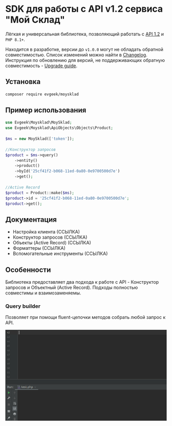 # SDK для работы с API v1.2 сервиса "Мой Склад"

Лёгкая и универсальная библиотека, позволяющий работать с [API 1.2](https://dev.moysklad.ru/doc/api/remap/1.2) и `PHP 8.1+`.

Находится в разработке, версии до `v1.0.0` могут не обладать обратной совместимостью. Список изменений можно найти в [Changelog](CHANGELOG.md). Инструкция по обновлению для версий, не поддерживающих обратную совместимость - [Upgrade guide](UPGRADE.md).

## Установка

```bash
composer require evgeek/moysklad
```

## Пример использования

```php
use Evgeek\Moysklad\MoySklad;
use Evgeek\Moysklad\ApiObjects\Objects\Product;

$ms = new MoySklad(['token']);

//Конструктор запросов
$product = $ms->query()
    ->entity()
    ->product()
    ->byId('25cf41f2-b068-11ed-0a80-0e9700500d7e')
    ->get();

//Active Record
$product = Product::make($ms);
$product->id = '25cf41f2-b068-11ed-0a80-0e9700500d7e';
$product->get();
```

## Документация

* Настройка клиента (ССЫЛКА)
* Конструктор запросов (ССЫЛКА)
* Объекты (Active Record) (ССЫЛКА)
* Форматтеры (ССЫЛКА)
* Вспомогательные инструменты (ССЫЛКА)

## Особенности

Библиотека предоставляет два подхода к работе с API - Конструктор запросов и Объектный (Active Record). Подходы полностью совместимы и взаимозаменяемы.

### Query builder

Позволяет при помощи fluent-цепочки методов собрать любой запрос к API. 

![query-builder](/docs/query_builder.gif)